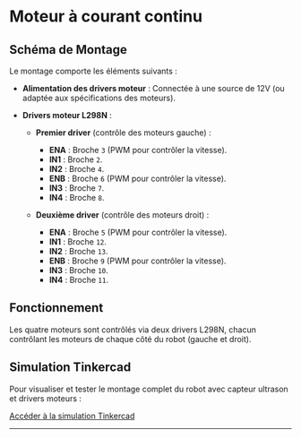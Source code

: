 # Moteur à courant continu

## Schéma de Montage
Le montage comporte les éléments suivants :

- **Alimentation des drivers moteur** : Connectée à une source de 12V (ou adaptée aux spécifications des moteurs).
- **Drivers moteur L298N** :
  
  - **Premier driver** (contrôle des moteurs gauche) :
    - **ENA** : Broche `3` (PWM pour contrôler la vitesse).
    - **IN1** : Broche `2`.
    - **IN2** : Broche `4`.
    - **ENB** : Broche `6` (PWM pour contrôler la vitesse).
    - **IN3** : Broche `7`.
    - **IN4** : Broche `8`.
  
  - **Deuxième driver** (contrôle des moteurs droit) :
    - **ENA** : Broche `5` (PWM pour contrôler la vitesse).
    - **IN1** : Broche `12`.
    - **IN2** : Broche `13`.
    - **ENB** : Broche `9` (PWM pour contrôler la vitesse).
    - **IN3** : Broche `10`.
    - **IN4** : Broche `11`.

## Fonctionnement
Les quatre moteurs sont contrôlés via deux drivers L298N, chacun contrôlant les moteurs de chaque côté du robot (gauche et droit).

## Simulation Tinkercad
Pour visualiser et tester le montage complet du robot avec capteur ultrason et drivers moteurs :

[Accéder à la simulation Tinkercad](https://www.tinkercad.com/things/35J2NaLhFq2-copy-of-autonomous-car/editel?returnTo=https%3A%2F%2Fwww.tinkercad.com%2Fdashboard&sharecode=cEAa-bCEAHMlHuZ4oM9_zBbikuOrcH8unHb_AfjSHd8)

---

